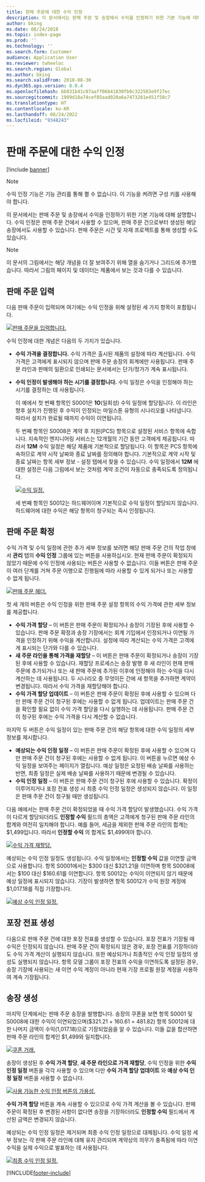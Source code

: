 ```yaml
---
title: 판매 주문에 대한 수익 인정
description: 이 문서에서는 판매 주문 및 송장에서 수익을 인정하기 위한 기본 기능에 대해 설명합니다. 수익 인정은 판매 주문 건에서 사용할 수 있으며, 판매 주문 건으로부터 생성된 해당 송장에서도 사용할 수 있습니다.
author: bking
ms.date: 08/24/2018
ms.topic: index-page
ms.prod: ''
ms.technology: ''
ms.search.form: Customer
audience: Application User
ms.reviewer: twheeloc
ms.search.region: Global
ms.author: bking
ms.search.validFrom: 2018-08-30
ms.dyn365.ops.version: 8.0.4
ms.openlocfilehash: bb031b41c07aaff06b41830fb0c322503e9f27ec
ms.sourcegitcommit: 1909d18a74cef85aad020a6a7473281e451f58c7
ms.translationtype: HT
ms.contentlocale: ko-KR
ms.lasthandoff: 08/24/2022
ms.locfileid: "9348243"
---
```

# <a name="revenue-recognition-on-sales-orders"></a>판매 주문에 대한 수익 인정

[!include [banner](../includes/banner.md)]

> [!NOTE]
> 수익 인정 기능은 기능 관리를 통해 켤 수 없습니다. 이 기능을 켜려면 구성 키를 사용해야 합니다.

이 문서에서는 판매 주문 및 송장에서 수익을 인정하기 위한 기본 기능에 대해 설명합니다. 수익 인정은 판매 주문 건에서 사용할 수 있으며, 판매 주문 건으로부터 생성된 해당 송장에서도 사용할 수 있습니다. 판매 주문은 시간 및 자재 프로젝트를 통해 생성할 수도 있습니다.

> [!NOTE]
> 이 문서의 그림에서는 해당 개념을 더 잘 보여주기 위해 열을 숨기거나 그리드에 추가했습니다. 따라서 그림의 페이지 및 데이터는 제품에서 보는 것과 다를 수 있습니다.

## <a name="enter-a-sales-order"></a>판매 주문 입력

다음 판매 주문이 입력되며 여기에는 수익 인정을 위해 설정된 세 가지 항목이 포함됩니다.

[![판매 주문을 입력합니다.](./media/revenue-recognition-so-basic-sales-order-header.png)](./media/revenue-recognition-so-basic-sales-order-header.png)

수익 인정에 대한 개념은 다음의 두 가지가 있습니다.

- **수익 가격을 결정합니다.** 수익 가격은 출시된 제품의 설정에 따라 계산됩니다. 수익 가격은 고객에게 표시되지 않으며 판매 주문 송장의 회계에만 사용됩니다. 판매 주문 라인과 판매의 일환으로 인쇄되는 문서에서는 단가/정가가 계속 표시됩니다.
- **수익 인정이 발생해야 하는 시기를 결정합니다.** 수익 일정은 수익을 인정해야 하는 시기를 결정하는 데 사용됩니다.

    이 예에서 첫 번째 항목인 S0001은 **1O**(일회성) 수익 일정에 할당됩니다. 이 라인은 향후 설치가 진행된 후 수익이 인정되는 마일스톤 유형의 시나리오를 나타냅니다. 따라서 설치가 완료될 때까지 수익이 이연됩니다.

    두 번째 항목인 S0008은 계약 후 지원(PCS) 항목으로 설정된 서비스 항목에 속합니다. 지속적인 엔지니어링 서비스는 12개월의 기간 동안 고객에게 제공됩니다. 따라서 **12M** 수익 일정은 해당 제품에 기본적으로 할당됩니다. 이 항목은 PCS 항목에 속하므로 계약 시작 날짜와 종료 날짜를 정의해야 합니다. 기본적으로 계약 시작 및 종료 날짜는 항목 세부 정보 - 설정 탭에서 찾을 수 있습니다. 수익 일정에서 **12M** 에 대한 설정은 다음 그림에서 보는 것처럼 계약 조건이 자동으로 충족되도록 정의됩니다.

    [![수익 일정.](./media/revenue-recognition-so-basic-revenue-schedules.png)](./media/revenue-recognition-so-basic-revenue-schedules.png)

    세 번째 항목인 S0012는 하드웨어이며 기본적으로 수익 일정이 할당되지 않습니다. 하드웨어에 대한 수익은 해당 항목이 청구되는 즉시 인정됩니다.

## <a name="confirm-the-sales-order"></a>판매 주문 확정

수익 가격 및 수익 일정에 관한 추가 세부 정보를 보려면 해당 판매 주문 건의 작업 창에서 **관리** 탭의 **수익 인정** 그룹에 있는 버튼을 사용하십시오. 현재 판매 주문이 확정되지 않았기 때문에 수익 인정에 사용되는 버튼은 사용할 수 없습니다. 이들 버튼은 판매 주문이 여러 단계를 거쳐 주문 이행으로 진행됨에 따라 사용할 수 있게 되거나 또는 사용할 수 없게 됩니다.

[![판매 주문 헤더.](./media/revenue-recognition-so-basic-sales-order-header-02.png)](./media/revenue-recognition-so-basic-sales-order-header-02.png)

첫 세 개의 버튼은 수익 인정을 위한 판매 주문 설정 항목의 수익 가격에 관한 세부 정보를 제공합니다.

- **수익 가격 할당** – 이 버튼은 판매 주문이 확정되거나 송장이 기장된 후에 사용할 수 있습니다. 판매 주문 확정과 송장 기장에서는 회계 기입에서 인정되거나 이연될 가격을 인정하기 위해 수익을 계산합니다. 설정에 따라 계산되는 수익 가격은 고객에게 표시되는 단가와 다를 수 있습니다.
- **새 주문 라인을 통해 가격을 재할당** – 이 버튼은 판매 주문이 확정되거나 송장이 기장된 후에 사용할 수 있습니다. 재할당 프로세스는 송장 발행 후 새 라인이 현재 판매 주문에 추가되거나 또는 새 판매 주문에 추가된 이후에 인정해야 하는 수익을 다시 계산하는 데 사용됩니다. 두 시나리오 중 무엇이든 간에 새 항목을 추가하면 계약이 변경됩니다. 따라서 수익 가격을 재할당해야 합니다.
- **수익 가격 할당 업데이트** – 이 버튼은 판매 주문이 확정된 후에 사용할 수 있으며 다만 판매 주문 건이 청구된 후에는 사용할 수 없게 됩니다. 업데이트는 판매 주문 건을 확인할 필요 없이 수익 가격 할당을 다시 실행하는 데 사용됩니다. 판매 주문 건이 청구된 후에는 수익 가격을 다시 계산할 수 없습니다.

마지막 두 버튼은 수익 일정이 있는 판매 주문 건의 해당 항목에 대한 수익 일정의 세부 정보를 제시합니다.

- **예상되는 수익 인정 일정** – 이 버튼은 판매 주문이 확정된 후에 사용할 수 있으며 다만 판매 주문 건이 청구된 후에는 사용할 수 없게 됩니다. 이 버튼을 누르면 예상 수익 일정을 보여주는 페이지가 열립니다. 예상 일정은 요청된 배송 날짜를 사용하는 반면, 최종 일정은 실제 배송 날짜를 사용하기 때문에 변경될 수 있습니다.
- **수익 인정 일정** – 이 버튼은 판매 주문 건이 청구된 후에 사용할 수 있습니다. 확정이 이루어지거나 포장 전표 생성 시 최종 수익 인정 일정은 생성되지 않습니다. 이 일정은 판매 주문 건이 청구될 때만 생성됩니다.

다음 예에서는 판매 주문 건이 확정되었을 때 수익 가격 할당이 발생했습니다. 수익 가격이 다르게 할당되더라도 **인정할 수익** 필드의 총액은 고객에게 청구된 판매 주문 라인의 합계와 여전히 일치해야 합니다. 예를 들어, 세금을 제외한 판매 주문 라인의 합계는 $1,499입니다. 따라서 **인정할 수익** 의 합계도 $1,499여야 합니다.

[![수익 가격 재할당.](./media/revenue-recognition-so-basic-revenue-price-allocation.png)](./media/revenue-recognition-so-basic-revenue-price-allocation.png)

예상되는 수익 인정 일정도 생성됩니다. 수익 일정에서는 **인정할 수익** 값을 이연할 금액으로 사용합니다. 항목 S0001에서는 $300 대신 $321.21을 이연하며 항목 S0008에서는 $100 대신 $160.61를 이연합니다. 항목 S0012는 수익이 이연되지 않기 때문에 예상 일정에 표시되지 않습니다. 기장이 발생하면 항목 S0012가 수익 원장 계정에 $1,017.18를 직접 기장합니다.

[![예상 수익 인정 일정.](./media/revenue-recognition-so-basic-expected-rev-rec-schedule.png)](./media/revenue-recognition-so-basic-expected-rev-rec-schedule.png)

## <a name="create-the-packing-slip"></a>포장 전표 생성

다음으로 판매 주문 건에 대한 포장 전표를 생성할 수 있습니다. 포장 전표가 기장될 때 수익은 인정되지 않습니다. 판매 주문 건이 확정되지 않은 경우, 포장 전표를 기장하더라도 수익 가격 계산이 실행되지 않습니다. 또한 예상되거나 최종적인 수익 인정 일정의 생성도 실행되지 않습니다. 항목 모델 그룹이 포장 전표의 수익을 이연하도록 설정된 경우, 송장 기장에 사용되는 새 이연 수익 계정이 아니라 현재 기장 프로필 원장 계정을 사용하여 계속 기장됩니다.

## <a name="create-the-invoice"></a>송장 생성

마지막 단계에서는 판매 주문 송장을 발행합니다. 송장의 쿠폰을 보면 항목 S0001 및 S0008에 대한 수익이 이연되었으며($321.21 + 160.61 = 481.82) 항목 S0012에 대한 나머지 금액이 수익(1,017.18)으로 기장되었음을 알 수 있습니다. 이들 값을 합산하면 판매 주문 라인의 합계인 $1,499와 일치합니다.

[![쿠폰 거래.](./media/revenue-recognition-so-voucher-transactions.png)](./media/revenue-recognition-so-voucher-transactions.png)

송장이 생성된 후 **수익 가격 할당**, **새 주문 라인으로 가격 재할당**, 수익 인정을 위한 **수익 인정 일정** 버튼을 각각 사용할 수 있으며 다만 **수익 가격 할당 업데이트** 와 **예상 수익 인정 일정** 버튼을 사용할 수 없습니다.

[![사용 가능한 수익 인정 버튼의 가용성.](./media/revenue-recognition-so-basic-after-invoice-buttons.png)](./media/revenue-recognition-so-basic-after-invoice-buttons.png)

**수익 가격 할당** 버튼을 계속 사용할 수 있으므로 수익 가격 계산을 볼 수 있습니다. 판매 주문이 확정된 후 변경된 사항이 없다면 송장을 기장하더라도 **인정할 수익** 필드에서 계산된 금액은 변경되지 않습니다.

예상되는 수익 인정 일정은 제거되며 최종 수익 인정 일정으로 대체됩니다. 수익 일정 세부 정보는 각 판매 주문 라인에 대해 유지 관리되며 계약상의 의무가 충족됨에 따라 이연 수익을 실제 수익으로 발표하는 데 사용됩니다.

[![최종 수익 인정 일정.](./media/revenue-recognition-so-revenue-recognition-schedule.png)](./media/revenue-recognition-so-revenue-recognition-schedule.png)


[!INCLUDE[footer-include](../../includes/footer-banner.md)]

